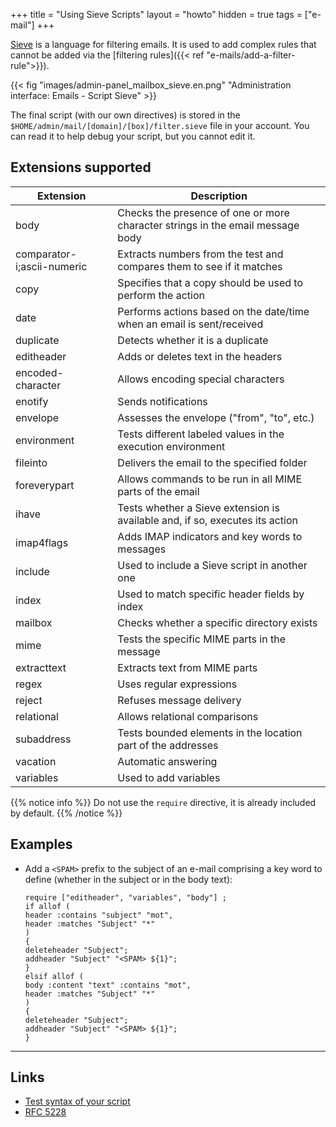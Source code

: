 +++
title = "Using Sieve Scripts"
layout = "howto"
hidden = true
tags = ["e-mail"]
+++

[Sieve](http://sieve.info/) is a language for filtering emails. It is used to add complex rules that cannot be added via the [filtering rules]({{< ref "e-mails/add-a-filter-rule">}}).

{{< fig "images/admin-panel_mailbox_sieve.en.png" "Administration interface: Emails - Script Sieve" >}}

The final script (with our own directives) is stored in the `$HOME/admin/mail/[domain]/[box]/filter.sieve` file in your account. You can read it to help debug your script, but you cannot edit it.

## Extensions supported

|Extension|Description|
|--- |--- |
|body|Checks the presence of one or more character strings in the email message body|
|comparator-i;ascii-numeric|Extracts numbers from the test and compares them to see if it matches|
|copy|Specifies that a copy should be used to perform the action|
|date|Performs actions based on the date/time when an email is sent/received|
|duplicate|Detects whether it is a duplicate|
|editheader|Adds or deletes text in the headers|
|encoded-character|Allows encoding special characters|
|enotify|Sends notifications|
|envelope|Assesses the envelope ("from", "to", etc.)|
|environment|Tests different labeled values in the execution environment|
|fileinto|Delivers the email to the specified folder|
|foreverypart|Allows commands to be run in all MIME parts of the email|
|ihave|Tests whether a Sieve extension is available and, if so, executes its action|
|imap4flags|Adds IMAP indicators and key words to messages|
|include|Used to include a Sieve script in another one|
|index|Used to match specific header fields by index|
|mailbox|Checks whether a specific directory exists|
|mime|Tests the specific MIME parts in the message|
|extracttext|Extracts text from MIME parts|
|regex|Uses regular expressions|
|reject|Refuses message delivery|
|relational|Allows relational comparisons|
|subaddress|Tests bounded elements in the location part of the addresses|
|vacation|Automatic answering|
|variables|Used to add variables|

{{% notice info %}}
Do not use the `require` directive, it is already included by default.
{{% /notice %}}

## Examples

-   Add a `<SPAM>` prefix to the subject of an e-mail comprising a key word to define (whether in the subject or in the body text):
    ```
    require ["editheader", "variables", "body"] ;
    if allof (
    header :contains "subject" "mot",
    header :matches "Subject" "*"
    )
    {
    deleteheader "Subject";
    addheader "Subject" "<SPAM> ${1}";
    }
    elsif allof (
    body :content "text" :contains "mot",
    header :matches "Subject" "*"
    )
    {
    deleteheader "Subject";
    addheader "Subject" "<SPAM> ${1}";
    }
    ```

---

## Links

- [Test syntax of your script](https://www.fastmail.com/cgi-bin/sievetest.pl)
- [RFC 5228](https://tools.ietf.org/html/rfc5228)
